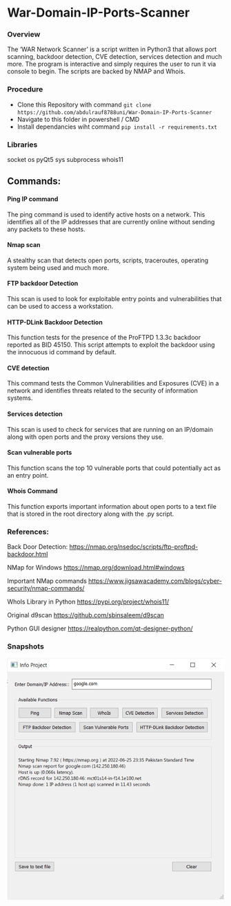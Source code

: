 # War-Domain-IP-Ports-Scanner

### Overview

The ‘WAR Network Scanner’ is a script written in Python3 that allows port scanning, backdoor detection, CVE detection, services detection and much more. The program is interactive and simply requires the user to run it via console to begin. The scripts are backed by NMAP and Whois.

### Procedure

- Clone this Repository with command `git clone https://github.com/abdulrauf8788uni/War-Domain-IP-Ports-Scanner`
- Navigate to this folder in powershell / CMD
- Install dependancies wiht command `pip install -r requirements.txt`

### Libraries

socket
os
pyQt5
sys
subprocess
whois11

## Commands:

#### Ping IP command
The ping command is used to identify active hosts on a network. This identifies all of the IP addresses that are currently online without sending any packets to these hosts.

#### Nmap scan
A stealthy scan that detects open ports, scripts, traceroutes, operating system being used and much more.

#### FTP backdoor Detection 
This scan is used to look for exploitable entry points and vulnerabilities that can be used to access a workstation.

#### HTTP-DLink Backdoor Detection
This function tests for the presence of the ProFTPD 1.3.3c backdoor reported as BID 45150. This script attempts to exploit the backdoor using the innocuous id command by default.

#### CVE detection
This command tests the Common Vulnerabilities and Exposures (CVE) in a network and identifies threats related to the security of information systems.

#### Services detection
This scan is used to check for services that are running on an IP/domain along with open ports and the proxy versions they use.

#### Scan vulnerable ports
This function scans the top 10 vulnerable ports that could potentially act as an entry point.

#### Whois Command
This function exports important information about open ports to a text file that is stored in the root directory along with the .py script.


### References:

Back Door Detection:
https://nmap.org/nsedoc/scripts/ftp-proftpd-backdoor.html

NMap for Windows
https://nmap.org/download.html#windows

Important NMap commands 
https://www.jigsawacademy.com/blogs/cyber-security/nmap-commands/

WhoIs Library in Python
https://pypi.org/project/whois11/

Original d9scan
https://github.com/sbinsaleem/d9scan

Python GUI designer
https://realpython.com/qt-designer-python/


### Snapshots 

![System Snapshot](media/system_snapshot1.png)